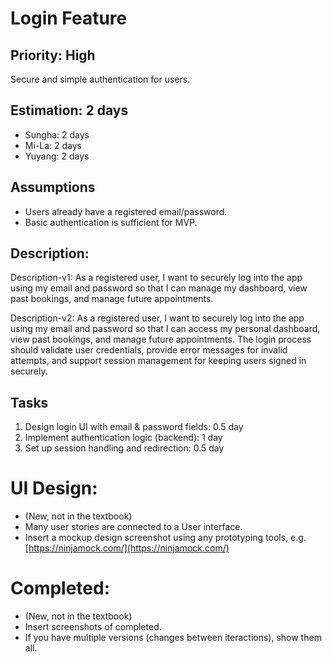 # Login Feature

## Priority: High 
Secure and simple authentication for users.

## Estimation: 2 days
* Sungha: 2 days
* Mi-La: 2 days
* Yuyang: 2 days

## Assumptions
- Users already have a registered email/password.
- Basic authentication is sufficient for MVP.
  
## Description:
Description-v1: As a registered user, I want to securely log into the app using my email and password so that I can manage my dashboard, view past bookings, and manage future appointments.

Description-v2: As a registered user, I want to securely log into the app using my email and password so that I can access my personal dashboard, view past bookings, and manage future appointments. The login process should validate user credentials, provide error messages for invalid attempts, and support session management for keeping users signed in securely.

## Tasks

1. Design login UI with email & password fields: 0.5 day
2. Implement authentication logic (backend): 1 day
3. Set up session handling and redirection: 0.5 day

# UI Design:
* (New, not in the textbook) 
* Many user stories are connected to a User interface.
* Insert a mockup design screenshot using any prototyping tools, e.g. [https://ninjamock.com/](https://ninjamock.com/)

# Completed:
* (New, not in the textbook) 
* Insert screenshots of completed. 
* If you have multiple versions (changes between iteractions), show them all.

